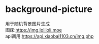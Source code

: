 # background-picture
用于随机背景图片生成<br>
图床:https://img.loliloli.moe<br>
api调用:https://api.xiaobai1103.cn/img.php
